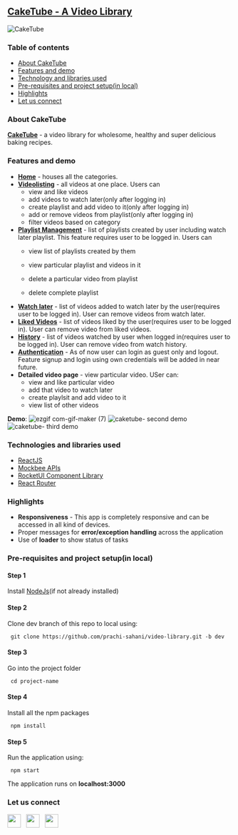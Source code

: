 ## [CakeTube - A Video Library](https://caketube.vercel.app/)
![CakeTube](https://user-images.githubusercontent.com/64582473/162131362-8d3ec819-6ce0-48ec-8dca-e7cd17b058ed.png)


### Table of contents ###
- [About CakeTube](#about)
- [Features and demo](#features)
- [Technology and libraries used](#tech)
- [Pre-requisites and project setup(in local)](#setup)
- [Highlights](#highlights)
- [Let us connect](#connect)



<a name="about"></a>
### About CakeTube ###
**[CakeTube](https://caketube.vercel.app/)** -  a video library for wholesome, healthy and super delicious baking recipes.

<a name="features"></a>

### Features and demo ###
- **[Home](https://caketube.vercel.app/)** - houses all the categories.
- **[Videolisting](https://caketube.vercel.app/explore)** - all videos at one place. Users can
  - view and like videos
  - add videos to watch later(only after logging in)
  - create playlist and add video to it(only after logging in)
  - add or remove videos from playlist(only after logging in)
  - filter videos based on category
- **[Playlist Management](https://caketube.vercel.app/explore/playlists)** - list of playlists created by user including watch later playlist. This feature requires user to be logged in. Users can
  - view list of playlists created by them
  - view particular playlist and videos in it
  - delete a particular video from playlist
  
  - delete complete playlist
 - **[Watch later](https://caketube.vercel.app/explore/playlists/watchLater)** - list of videos added to watch later by the user(requires user to be logged in). User can remove videos from watch later.
 - **[Liked Videos](https://caketube.vercel.app/explore/likedVideos)** - list of videos liked by the user(requires user to be logged in). User can remove video from liked videos.
 - **[History](https://caketube.vercel.app/explore/history)** - list of videos watched by user when logged in(requires user to be logged in). User can remove video from watch history.
 - **[Authentication](https://caketube.vercel.app/login)** - As of now user can login as guest only and logout. Feature signup and login using own credentials will be added in near future.
- **Detailed video page** - view particular video. USer can:
  -  view and like particular video
  -  add that video to watch later
  -  create playlsit and add video to it
  -  view list of other videos

**Demo**:
![ezgif com-gif-maker (7)](https://user-images.githubusercontent.com/64582473/162248403-062a18ac-46dc-4fb6-9940-fe512a2cfaae.gif)
![caketube- second demo](https://user-images.githubusercontent.com/64582473/162238183-35f4e429-f16d-485a-9999-84299af0e024.gif)
![caketube- third demo](https://user-images.githubusercontent.com/64582473/162238173-656f462e-20d8-4456-998b-125788239176.gif)


<a name="tech"></a>
### Technologies and libraries used ###
- [ReactJS](https://reactjs.org/docs/getting-started.html)
- [Mockbee APIs](https://mockbee.netlify.app/)
- [RocketUI Component Library](https://rocket-ui.vercel.app/)
- [React Router](https://reactrouter.com/docs/en/v6/getting-started/overview)

<a name="highlights"></a>
### Highlights ###
- **Responsiveness** - This app is completely responsive and can be accessed in all kind of devices.
-  Proper messages for **error/exception handling** across the application
-  Use of **loader** to show status of tasks

<a name="setup"></a>
### Pre-requisites and project setup(in local) ###
#### Step 1 ####
Install [NodeJs](https://nodejs.org/en/)(if not already installed)

#### Step 2 ####
Clone dev branch of this repo to local using:
   
     git clone https://github.com/prachi-sahani/video-library.git -b dev

#### Step 3 ####
Go into the project folder
   
     cd project-name 
     
#### Step 4 ####
Install all the npm packages

     npm install 
     
#### Step 5 ####
Run the application using:
   
     npm start 
     
The application runs on **localhost:3000**


<a name="connect"></a>
### Let us connect ###
[<img src="https://user-images.githubusercontent.com/64582473/162154693-eaf76505-59e8-4b6d-8e03-5cac4cd29d5d.png" width="30" height="30">](https://www.linkedin.com/in/prachi-sahani/) &nbsp;
[<img src="https://user-images.githubusercontent.com/64582473/162155893-3e273e1a-4a29-47e2-8e39-06b45ab6f6eb.png" width="30" height="30">](https://twitter.com/prachi_sahani07) &nbsp;
[<img src="https://user-images.githubusercontent.com/64582473/162157812-3e1d6b9b-7729-4137-99cb-8337d6396472.png" width="30" height="30">](https://github.com/prachi-sahani)


